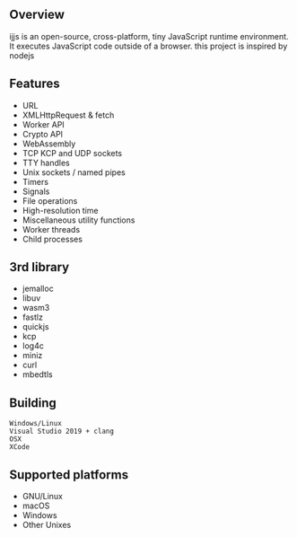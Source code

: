## Overview
ijjs is an open-source, cross-platform, tiny JavaScript runtime environment. It executes JavaScript code outside of a browser.
this project is inspired by nodejs

## Features
- URL
- XMLHttpRequest & fetch
- Worker API
- Crypto API
- WebAssembly 
- TCP KCP and UDP sockets
- TTY handles
- Unix sockets / named pipes
- Timers
- Signals
- File operations
- High-resolution time
- Miscellaneous utility functions
- Worker threads
- Child processes

## 3rd library

- jemalloc
- libuv
- wasm3
- fastlz
- quickjs
- kcp
- log4c
- miniz
- curl
- mbedtls

## Building
```
Windows/Linux
Visual Studio 2019 + clang
OSX
XCode
```

## Supported platforms

* GNU/Linux
* macOS
* Windows
* Other Unixes
